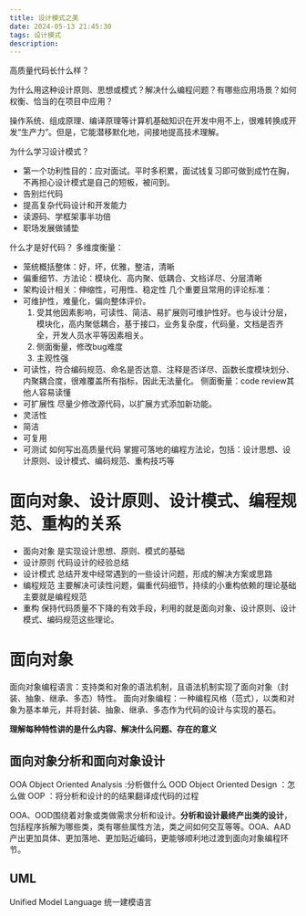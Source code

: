 ```yaml
---
title: 设计模式之美
date: 2024-05-13 21:45:30
tags: 设计模式
description: 
---
```


高质量代码长什么样？

为什么用这种设计原则、思想或模式？解决什么编程问题？有哪些应用场景？如何权衡、恰当的在项目中应用？


操作系统、组成原理、编译原理等计算机基础知识在开发中用不上，很难转换成开发“生产力”。但是，它能潜移默化地，间接地提高技术理解。


为什么学习设计模式？
- 第一个功利性目的：应对面试。平时多积累，面试钱复习即可做到成竹在胸，不再担心设计模式是自己的短板，被问到。
- 告别烂代码
- 提高复杂代码设计和开发能力
- 读源码、学框架事半功倍
- 职场发展做铺垫

什么才是好代码？
多维度衡量：
- 笼统概括整体：好，坏，优雅，整洁，清晰
- 偏重细节、方法论：模块化、高内聚、低耦合、文档详尽、分层清晰
- 架构设计相关：伸缩性，可用性、稳定性
几个重要且常用的评论标准：
- 可维护性，难量化，偏向整体评价。
    1. 受其他因素影响，可读性、简洁、易扩展则可维护性好。也与设计分层，模块化，高内聚低耦合，基于接口，业务复杂度，代码量，文档是否齐全，开发人员水平等因素相关。
    2. 侧面衡量，修改bug难度
    3. 主观性强
- 可读性，符合编码规范、命名是否达意、注释是否详尽、函数长度模块划分、内聚耦合度，很难覆盖所有指标，因此无法量化。
    侧面衡量：code review其他人容易读懂
- 可扩展性 尽量少修改源代码，以扩展方式添加新功能。
- 灵活性
- 简洁
- 可复用
- 可测试
如何写出高质量代码
掌握可落地的编程方法论，包括：设计思想、设计原则、设计模式、编码规范、重构技巧等


# 面向对象、设计原则、设计模式、编程规范、重构的关系
- 面向对象 是实现设计思想、原则、模式的基础
- 设计原则 代码设计的经验总结
- 设计模式 总结开发中经常遇到的一些设计问题，形成的解决方案或思路
- 编程规范 主要解决可读性问题，偏重代码细节，持续的小重构依赖的理论基础主要就是编程规范
- 重构 保持代码质量不下降的有效手段，利用的就是面向对象、设计原则、设计模式、编码规范这些理论。

# 面向对象
面向对象编程语言：支持类和对象的语法机制，且语法机制实现了面向对象（封装、抽象、继承、多态）特性。
面向对象编程：一种编程风格（范式），以类和对象为基本单元，并将封装、抽象、继承、多态作为代码的设计与实现的基石。

**理解每种特性讲的是什么内容、解决什么问题、存在的意义**
## 面向对象分析和面向对象设计
OOA Object Oriented Analysis :分析做什么
OOD Object Oriented Design ：怎么做
OOP ：将分析和设计的的结果翻译成代码的过程

OOA、OOD围绕着对象或类做需求分析和设计。**分析和设计最终产出类的设计**，包括程序拆解为哪些类，类有哪些属性方法，类之间如何交互等等。OOA、AAD产出更加具体、更加落地、更加贴近编码，更能够顺利地过渡到面向对象编程环节。
## UML
Unified Model Language 统一建模语言
